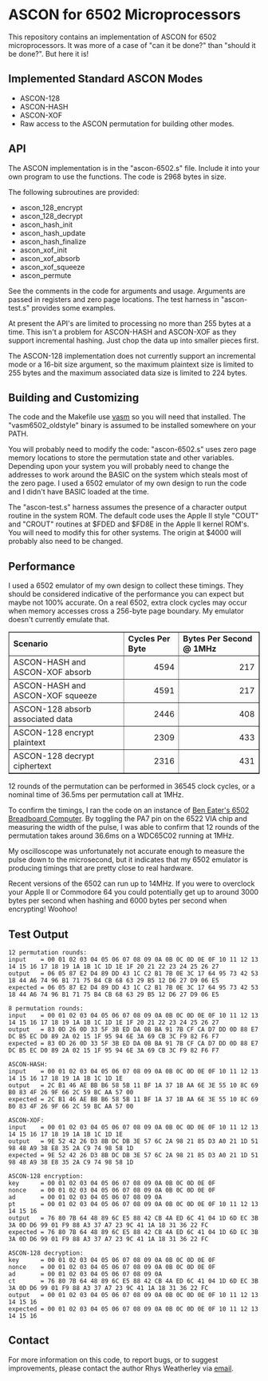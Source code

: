ASCON for 6502 Microprocessors
==============================

This repository contains an implementation of ASCON for 6502 microprocessors.
It was more of a case of "can it be done?" than "should it be done?".
But here it is!

Implemented Standard ASCON Modes
--------------------------------

* ASCON-128
* ASCON-HASH
* ASCON-XOF
* Raw access to the ASCON permutation for building other modes.

API
---

The ASCON implementation is in the "ascon-6502.s" file.  Include it into
your own program to use the functions.  The code is 2968 bytes in size.

The following subroutines are provided:

* ascon\_128\_encrypt
* ascon\_128\_decrypt
* ascon\_hash\_init
* ascon\_hash\_update
* ascon\_hash\_finalize
* ascon\_xof\_init
* ascon\_xof\_absorb
* ascon\_xof\_squeeze
* ascon\_permute

See the comments in the code for arguments and usage.  Arguments are passed
in registers and zero page locations.  The test harness in "ascon-test.s"
provides some examples.

At present the API's are limited to processing no more than 255 bytes
at a time.  This isn't a problem for ASCON-HASH and ASCON-XOF as they
support incremental hashing.  Just chop the data up into smaller pieces first.

The ASCON-128 implementation does not currently support an incremental mode
or a 16-bit size argument, so the maximum plaintext size is limited to
255 bytes and the maximum associated data size is limited to 224 bytes.

Building and Customizing
------------------------

The code and the Makefile use [vasm](http://sun.hasenbraten.de/vasm/)
so you will need that installed.  The "vasm6502\_oldstyle" binary is
assumed to be installed somewhere on your PATH.

You will probably need to modify the code: "ascon-6502.s" uses zero page
memory locations to store the permutation state and other variables.
Depending upon your system you will probably need to change the addresses
to work around the BASIC on the system which steals most of the zero page.
I used a 6502 emulator of my own design to run the code and I didn't have
BASIC loaded at the time.

The "ascon-test.s" harness assumes the presence of a character output
routine in the system ROM.  The default code uses the Apple II style
"COUT" and "CROUT" routines at $FDED and $FD8E in the Apple II kernel ROM's.
You will need to modify this for other systems.  The origin at $4000
will probably also need to be changed.

Performance
-----------

I used a 6502 emulator of my own design to collect these timings.
They should be considered indicative of the performance you can
expect but maybe not 100% accurate.  On a real 6502, extra clock
cycles may occur when memory accesses cross a 256-byte page boundary.
My emulator doesn't currently emulate that.

<table border="1">
<tr><td><b>Scenario</b></td><td><b>Cycles Per Byte</b></td><td><b>Bytes Per Second @ 1MHz</b></td></tr>
<tr><td>ASCON-HASH and ASCON-XOF absorb</td><td align="right">4594</td><td align="right">217</td></th>
<tr><td>ASCON-HASH and ASCON-XOF squeeze</td><td align="right">4591</td><td align="right">217</td></th>
<tr><td>ASCON-128 absorb associated data</td><td align="right">2446</td><td align="right">408</td></th>
<tr><td>ASCON-128 encrypt plaintext</td><td align="right">2309</td><td align="right">433</td></th>
<tr><td>ASCON-128 decrypt ciphertext</td><td align="right">2316</td><td align="right">431</td></th>
</table>

12 rounds of the permutation can be performed in 36545 clock cycles,
or a nominal time of 36.5ms per permutation call at 1MHz.

To confirm the timings, I ran the code on an instance of
[Ben Eater's 6502 Breadboard Computer](https://eater.net/6502).
By toggling the PA7 pin on the 6522 VIA chip and measuring the width of
the pulse, I was able to confirm that 12 rounds of the permutation
takes around 36.6ms on a WDC65C02 running at 1MHz.

My oscilloscope was unfortunately not accurate enough to measure the
pulse down to the microsecond, but it indicates that my 6502 emulator
is producing timings that are pretty close to real hardware.

Recent versions of the 6502 can run up to 14MHz.  If you were to
overclock your Apple II or Commodore 64 you could potentially
get up to around 3000 bytes per second when hashing and 6000 bytes per
second when encrypting!  Woohoo!

Test Output
-----------

    12 permutation rounds:
    input    = 00 01 02 03 04 05 06 07 08 09 0A 0B 0C 0D 0E 0F 10 11 12 13 14 15 16 17 18 19 1A 1B 1C 1D 1E 1F 20 21 22 23 24 25 26 27
    output   = 06 05 87 E2 D4 89 DD 43 1C C2 B1 7B 0E 3C 17 64 95 73 42 53 18 44 A6 74 96 B1 71 75 B4 CB 68 63 29 B5 12 D6 27 D9 06 E5
    expected = 06 05 87 E2 D4 89 DD 43 1C C2 B1 7B 0E 3C 17 64 95 73 42 53 18 44 A6 74 96 B1 71 75 B4 CB 68 63 29 B5 12 D6 27 D9 06 E5

    8 permutation rounds:
    input    = 00 01 02 03 04 05 06 07 08 09 0A 0B 0C 0D 0E 0F 10 11 12 13 14 15 16 17 18 19 1A 1B 1C 1D 1E 1F 20 21 22 23 24 25 26 27
    output   = 83 0D 26 0D 33 5F 3B ED DA 0B BA 91 7B CF CA D7 DD 0D 88 E7 DC B5 EC D0 89 2A 02 15 1F 95 94 6E 3A 69 CB 3C F9 82 F6 F7
    expected = 83 0D 26 0D 33 5F 3B ED DA 0B BA 91 7B CF CA D7 DD 0D 88 E7 DC B5 EC D0 89 2A 02 15 1F 95 94 6E 3A 69 CB 3C F9 82 F6 F7

    ASCON-HASH:
    input    = 00 01 02 03 04 05 06 07 08 09 0A 0B 0C 0D 0E 0F 10 11 12 13 14 15 16 17 18 19 1A 1B 1C 1D 1E
    output   = 2C B1 46 AE BB B6 58 5B 11 BF 1A 37 1B AA 6E 3E 55 10 8C 69 B0 83 4F 26 9F 66 2C 59 BC AA 57 00
    expected = 2C B1 46 AE BB B6 58 5B 11 BF 1A 37 1B AA 6E 3E 55 10 8C 69 B0 83 4F 26 9F 66 2C 59 BC AA 57 00

    ASCON-XOF:
    input    = 00 01 02 03 04 05 06 07 08 09 0A 0B 0C 0D 0E 0F 10 11 12 13 14 15 16 17 18 19 1A 1B 1C 1D 1E
    output   = 9E 52 42 26 D3 8B DC DB 3E 57 6C 2A 98 21 85 D3 A0 21 1D 51 98 48 A9 38 E8 35 2A C9 74 98 58 1D
    expected = 9E 52 42 26 D3 8B DC DB 3E 57 6C 2A 98 21 85 D3 A0 21 1D 51 98 48 A9 38 E8 35 2A C9 74 98 58 1D

    ASCON-128 encryption:
    key      = 00 01 02 03 04 05 06 07 08 09 0A 0B 0C 0D 0E 0F
    nonce    = 00 01 02 03 04 05 06 07 08 09 0A 0B 0C 0D 0E 0F
    ad       = 00 01 02 03 04 05 06 07 08 09 0A
    pt       = 00 01 02 03 04 05 06 07 08 09 0A 0B 0C 0D 0E 0F 10 11 12 13 14 15 16
    output   = 76 80 7B 64 48 89 6C E5 88 42 CB 4A ED 6C 41 04 1D 6D EC 3B 3A 0D D6 99 01 F9 88 A3 37 A7 23 9C 41 1A 18 31 36 22 FC
    expected = 76 80 7B 64 48 89 6C E5 88 42 CB 4A ED 6C 41 04 1D 6D EC 3B 3A 0D D6 99 01 F9 88 A3 37 A7 23 9C 41 1A 18 31 36 22 FC

    ASCON-128 decryption:
    key      = 00 01 02 03 04 05 06 07 08 09 0A 0B 0C 0D 0E 0F
    nonce    = 00 01 02 03 04 05 06 07 08 09 0A 0B 0C 0D 0E 0F
    ad       = 00 01 02 03 04 05 06 07 08 09 0A
    ct       = 76 80 7B 64 48 89 6C E5 88 42 CB 4A ED 6C 41 04 1D 6D EC 3B 3A 0D D6 99 01 F9 88 A3 37 A7 23 9C 41 1A 18 31 36 22 FC
    output   = 00 01 02 03 04 05 06 07 08 09 0A 0B 0C 0D 0E 0F 10 11 12 13 14 15 16
    expected = 00 01 02 03 04 05 06 07 08 09 0A 0B 0C 0D 0E 0F 10 11 12 13 14 15 16

Contact
-------

For more information on this code, to report bugs, or to suggest
improvements, please contact the author Rhys Weatherley via
[email](mailto:rhys.weatherley@gmail.com).
